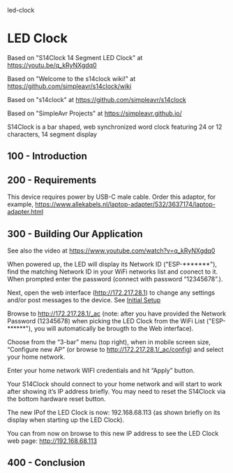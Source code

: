 led-clock
# LED Clock

Based on "S14Clock 14 Segment LED Clock" at https://youtu.be/q_kRyNXgdq0

Based on "Welcome to the s14clock wiki!" at https://github.com/simpleavr/s14clock/wiki

Based on "s14clock" at https://github.com/simpleavr/s14clock

Based on "SimpleAvr Projects" at https://simpleavr.github.io/ 

S14Clock is a bar shaped, web synchronized word clock featuring 24 or 12 characters, 14 segment display

## 100 - Introduction

## 200 - Requirements

This device requires power by USB-C male cable. Order this adaptor, for example, https://www.allekabels.nl/laptop-adapter/532/3637174/laptop-adapter.html

## 300 - Building Our Application

See also the video at https://www.youtube.com/watch?v=q_kRyNXgdq0

When powered up, the LED will display its Network ID ("ESP-*******"), find the matching Network ID in your WiFi networks list and coonect to it. When prompted enter the password (connect with password “12345678”.). 

Next, open the web interface (http://172.217.28.1) to change any settings and/or post messages to the device. See [Initial Setup](https://simpleavr.github.io/s14clock/#initial-setup)

Browse to http://172.217.28.1/_ac (note: after you have provided the Network Password (12345678) when picking the LED Clock from the WiFi List ("ESP-******"), you will automatically be brougth to the Web interface).

Choose from the “3-bar” menu (top right), when in mobile screen size, “Configure new AP” (or browse to http://172.217.28.1/_ac/config) and select your home network.

Enter your home network WIFI credentials and hit “Apply” button.

Your S14Clock should connect to your home network and will start to work after showing it’s IP address briefly. You may need to reset the S14Clock via the bottom hardware reset button.

The new IPof the LED Clock is now: 192.168.68.113 (as shown briefly on its display when starting up the LED Clock).

You can from now on browse to this new IP address to see the LED Clock web page: http://192.168.68.113

## 400 - Conclusion
